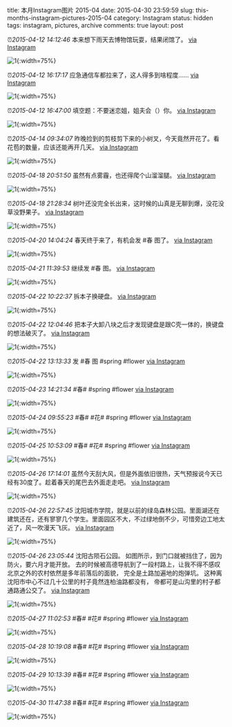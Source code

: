 title: 本月Instagram图片 2015-04
date: 2015-04-30 23:59:59
slug: this-months-instagram-pictures-2015-04
category: Instagram
status: hidden
tags: instagram, pictures, archive
comments: true
layout: post

⏰_2015-04-12 14:12:46_ 本来想下雨天去博物馆玩耍，结果闭馆了。
[via Instagram](https://www.instagram.com/p/1XUhYSAV9iKZ7j2FTvcP_HLv3kcx8KkRNHf180/)

![1](https://scontent-lax3-2.cdninstagram.com/vp/3cbecaec3d345502d897f6c4bacb06ab/5DA2076D/t51.2885-15/e15/11111491_604132773055674_957338242_n.jpg?_nc_ht=scontent-lax3-2.cdninstagram.com){:width=75%}

⏰_2015-04-12 16:17:17_ 应急通信车都拉来了，这人得多到啥程度……
[via Instagram](https://www.instagram.com/p/1XixZ-gV-vdzmxCA8iIFsQjIlrSTfKRiuzspw0/)

![1](https://scontent-lax3-2.cdninstagram.com/vp/34df8e00d32871c7d5dcc6b024c9633c/5DAAAD6F/t51.2885-15/e15/11078773_816789145057902_240355023_n.jpg?_nc_ht=scontent-lax3-2.cdninstagram.com){:width=75%}

⏰_2015-04-12 16:47:00_ 填空题：不要迷恋姐，姐夫会（）你。
[via Instagram](https://www.instagram.com/p/1XmLC8AVzF61bzoYGDCS-VB8LRHmgT_UrLsIc0/)

![1](https://scontent-lax3-2.cdninstagram.com/vp/99ebf7f1928629ddd0eed2cbbfb3372b/5DA2EBB9/t51.2885-15/e15/10261202_1650868688474695_1131222079_n.jpg?_nc_ht=scontent-lax3-2.cdninstagram.com){:width=75%}



⏰_2015-04-14 09:34:07_ 昨晚捡到的剪枝剪下来的小树叉，今天竟然开花了。看花苞的数量，应该还能再开几天。
[via Instagram](https://www.instagram.com/p/1b-OQxgV5d_YB2_46_VnDQFWLnY8qEa0j3zI80/)

![1](https://scontent-lax3-2.cdninstagram.com/vp/ea327c2b9e2f04384e15ba6d1c8d4e1b/5DA0CBC2/t51.2885-15/e15/10838558_625382150925351_1746109580_n.jpg?_nc_ht=scontent-lax3-2.cdninstagram.com){:width=75%}



⏰_2015-04-18 20:51:50_ 虽然有点雾霾，也还得爬个山溜溜腿。
[via Instagram](https://www.instagram.com/p/1ne9kSgV_1otPBDHILQoBQxFtiEIQGnpfF-580/)

![1](https://scontent-lax3-2.cdninstagram.com/vp/e1ddfe7e57aaa8a1efb969b6bf3c29e6/5DAD50F1/t51.2885-15/e15/10808431_280269225498512_1148043467_n.jpg?_nc_ht=scontent-lax3-2.cdninstagram.com){:width=75%}

⏰_2015-04-18 21:28:34_ 树叶还没完全长出来，这时候的山真是无聊到爆，没花没草没野果子。
[via Instagram](https://www.instagram.com/p/1njKhEAV3Q5Y9BP002bdT565VT0EulnIYk8Z00/)

![1](https://scontent-lax3-2.cdninstagram.com/vp/914a332fa21640af8592cdc2d1031794/5DBBDAB5/t51.2885-15/e15/11142756_377772462431195_1321284390_n.jpg?_nc_ht=scontent-lax3-2.cdninstagram.com){:width=75%}



⏰_2015-04-20 14:04:24_ 春天终于来了，有机会发 #春 图了。
[via Instagram](https://www.instagram.com/p/1r57GagV04XpQw6taHuZuXx_VgkMFGMXg1XM40/)

![1](https://scontent-lax3-2.cdninstagram.com/vp/44fff0583379d0bbffac1f07fa2ab1d9/5DB3DFA4/t51.2885-15/e15/923788_901361109927510_734572252_n.jpg?_nc_ht=scontent-lax3-2.cdninstagram.com){:width=75%}



⏰_2015-04-21 11:39:53_ 继续发 #春 图。
[via Instagram](https://www.instagram.com/p/1uOLiNAV53l4pO4_u7EbuWlsM-L5aQMW0kGjw0/)

![1](https://scontent-lax3-2.cdninstagram.com/vp/012a792e240ea378f94f27bf3cf738e0/5DC14A5D/t51.2885-15/e15/11176311_1440835366215090_444101983_n.jpg?_nc_ht=scontent-lax3-2.cdninstagram.com){:width=75%}



⏰_2015-04-22 10:22:37_ 拆本子换硬盘。
[via Instagram](https://www.instagram.com/p/1wqIezgV4F_UoVqXKtZjynZmrDZlB2aOsBjB00/)

![1](https://scontent-lax3-2.cdninstagram.com/vp/47192b6f94f8bb50ff6aac61e3153700/5DC0BBA3/t51.2885-15/e15/11098238_1029978517030224_1761866793_n.jpg?_nc_ht=scontent-lax3-2.cdninstagram.com){:width=75%}

⏰_2015-04-22 12:04:46_ 把本子大卸八块之后才发现键盘是跟C壳一体的，换键盘的想法破灭了。
[via Instagram](https://www.instagram.com/p/1w10rbAV4vKpwxpUstoECpTQaUhVG_3kBeK_A0/)

![1](https://scontent-lax3-2.cdninstagram.com/vp/a342ff6942cae1af3440a275ff622e38/5DC1FA1B/t51.2885-15/e15/11117012_1757979804428335_943043541_n.jpg?_nc_ht=scontent-lax3-2.cdninstagram.com){:width=75%}

⏰_2015-04-22 13:13:33_ 发 #春 图 #spring #flower
[via Instagram](https://www.instagram.com/p/1w9sccAVwYKhIQ3VhLPCn3QAWDh244sjcnkbs0/)

![1](https://scontent-lax3-2.cdninstagram.com/vp/4825080bfea72fafde7e5a4269445e26/5DB10AED/t51.2885-15/e15/11116959_1617932361775345_580816074_n.jpg?_nc_ht=scontent-lax3-2.cdninstagram.com){:width=75%}



⏰_2015-04-23 14:21:34_ #春# #spring #flower
[via Instagram](https://www.instagram.com/p/1zqRi1gVwFRQS_KWT2eTrXyeGugKj8KaSC0-E0/)

![1](https://scontent-lax3-2.cdninstagram.com/vp/809166571d125aca6689141b8520fb7b/5DC024D1/t51.2885-15/e15/11123710_1072075779486919_2092391834_n.jpg?_nc_ht=scontent-lax3-2.cdninstagram.com){:width=75%}



⏰_2015-04-24 09:55:23_ #春# #花# #spring #flower
[via Instagram](https://www.instagram.com/p/11wmzQAV2hXmELrs8ONWZ3RlhbTAsqixwPZ4o0/)

![1](https://scontent-lax3-2.cdninstagram.com/vp/5bc56cd73ad4486114ebfb01353f2163/5DA8E16C/t51.2885-15/e15/11193044_377702115748484_943847286_n.jpg?_nc_ht=scontent-lax3-2.cdninstagram.com){:width=75%}



⏰_2015-04-25 10:53:09_ #春# #花# #spring #flower
[via Instagram](https://www.instagram.com/p/14cAtagV-Set4TPQkjFsiBxOC1SjkUpe-FsUA0/)

![1](https://scontent-lax3-2.cdninstagram.com/vp/b40feadda1f3c0c02180126a7e7a37a9/5DB591F7/t51.2885-15/e15/11142389_724267411015670_1917939869_n.jpg?_nc_ht=scontent-lax3-2.cdninstagram.com){:width=75%}



⏰_2015-04-26 17:14:01_ 虽然今天刮大风，但是外面依旧很热，天气预报说今天已经有30度了。趁着春天的尾巴去外面走走吧。
[via Instagram](https://www.instagram.com/p/17sZLOgV43tGZeVdTI5JjBlkKOo5PgIYHkmH40/)

![1](https://scontent-lax3-2.cdninstagram.com/vp/e877012367a7d069700788ef0719596b/5DC5FD07/t51.2885-15/e15/11176110_766482063449436_2093542743_n.jpg?_nc_ht=scontent-lax3-2.cdninstagram.com){:width=75%}

⏰_2015-04-26 22:57:45_ 沈阳城市学院，就是以前的绿岛森林公园。里面湖还在建筑还在，还有寥寥几个学生。里面园区不大，不过绿地倒不少，可惜旁边工地太近了，风一吹漫天飞灰。
[via Instagram](https://www.instagram.com/p/18Tuy4gVzrMMDaVWaL3OQd1FpBT_q9sTG5wyg0/)

![1](https://scontent-lax3-2.cdninstagram.com/vp/8a89cfbd67a99241c694d2ed4bd67419/5DACC6B9/t51.2885-15/e15/11190187_1438758953091024_852987937_n.jpg?_nc_ht=scontent-lax3-2.cdninstagram.com){:width=75%}

⏰_2015-04-26 23:05:44_ 沈阳古陨石公园。
如图所示，到门口就被挡住了，因为防火，要六月才能开放。
去的时候被高德导航到了一段村路上，让我不得不感叹北京之外的农村依然是多年前落后的面貌，
完全是土路加遍地的炮弹坑。
这种离沈阳市中心不过几十公里的村子竟然连柏油路都没有，
帝都可是山沟里的村子都通路通公交了。
[via Instagram](https://www.instagram.com/p/18UpPeAV177MWRjP9PdV9O8bZ32iIA_zpyfZo0/)

![1](https://scontent-lax3-2.cdninstagram.com/vp/ca79fdabdf761e51e721f862ce691767/5DBEC501/t51.2885-15/e15/11190760_1689170367977237_261685246_n.jpg?_nc_ht=scontent-lax3-2.cdninstagram.com){:width=75%}



⏰_2015-04-27 11:02:53_ #春# #花# #spring #flower
[via Instagram](https://www.instagram.com/p/19mtvYgVwXWmEZMSJP_iFaO8Hr6DGIJqc-xGc0/)

![1](https://scontent-lax3-2.cdninstagram.com/vp/39545d4988df78783338d68f04ab8704/5DB3FDC4/t51.2885-15/e15/11191553_1603902329852430_1053397711_n.jpg?_nc_ht=scontent-lax3-2.cdninstagram.com){:width=75%}



⏰_2015-04-28 10:19:08_ #春# #花# #spring #flower
[via Instagram](https://www.instagram.com/p/2AGgQKAV_7U0r6y2l0i5u9Jqd8lSTlxjuXxl80/)

![1](https://scontent-lax3-2.cdninstagram.com/vp/5fb92bc5e769a587cd8ccd4f78b18a0c/5DB3BB5F/t51.2885-15/e15/11186982_1432025433779289_1681503906_n.jpg?_nc_ht=scontent-lax3-2.cdninstagram.com){:width=75%}



⏰_2015-04-29 10:13:39_ #春# #花# #spring #flower
[via Instagram](https://www.instagram.com/p/2Cqq6eAV8qKXa9_RhV1YQFT2apg9OdPdplLSI0/)

![1](https://scontent-lax3-2.cdninstagram.com/vp/effbfb1d709a90df757c5fea29d01ba7/5DA852D3/t51.2885-15/e15/11176365_1612050225676174_293727042_n.jpg?_nc_ht=scontent-lax3-2.cdninstagram.com){:width=75%}



⏰_2015-04-30 11:47:38_ #春# #花# #spring #flower
[via Instagram](https://www.instagram.com/p/2FaOOmAV-pt83Az_ePLB37lNeRxu2QysqleAY0/)

![1](https://scontent-lax3-2.cdninstagram.com/vp/86e3299bff7703ac0a6b8e2c34dcbbad/5DC3D2E1/t51.2885-15/e15/11184503_1597013420546610_1184301768_n.jpg?_nc_ht=scontent-lax3-2.cdninstagram.com){:width=75%}
